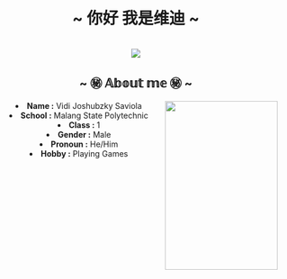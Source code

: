 <body>
    <center>
        <h1 align="center">~ 你好 我是维迪 ~</h1>
        <br>
        <div align="center">
            <img src="https://i.imgur.com/oo2ezd3.gif" />
        </div>
        <div>
            <h2 align="center">~ ㊙️ 𝔸𝕓𝕠𝕦𝕥 𝕞𝕖 ㊙️ ~ </h2>
                <div align="center">
                    <img src="https://media.tenor.com/zzKH8jjb5WoAAAAC/guruguru-hololive.gif" align="right" height="300" width="200"> 
                </div>
            <li> <b>Name :</b> Vidi Joshubzky Saviola </li>
            <li> <b>School :</b> Malang State Polytechnic </li>
            <li> <b>Class :</b> 1 </li>
            <li> <b>Gender :</b> Male </li>
            <li> <b>Pronoun :</b> He/Him </li>
            <li> <b>Hobby :</b> Playing Games </li>
            <br><br><br>
        </div>

